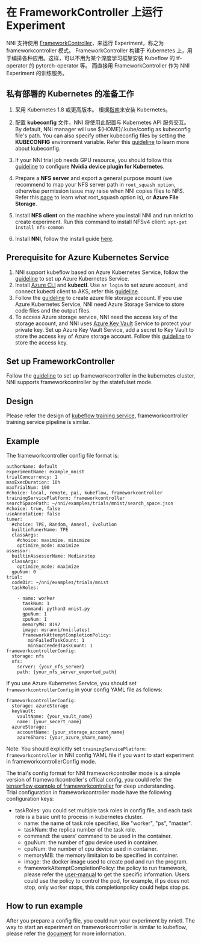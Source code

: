 # **在 FrameworkController 上运行 Experiment**

NNI 支持使用 [FrameworkController](https://github.com/Microsoft/frameworkcontroller)，来运行 Experiment，称之为 frameworkcontroller 模式。 FrameworkController 构建于 Kubernetes 上，用于编排各种应用。这样，可以不用为某个深度学习框架安装 Kubeflow 的 tf-operator 的 pytorch-operator 等。 而直接用 FrameworkController 作为 NNI Experiment 的训练服务。

## 私有部署的 Kubernetes 的准备工作

1. 采用 Kubernetes 1.8 或更高版本。 根据[指南](https://kubernetes.io/docs/setup/)来安装 Kubernetes。
2. 配置 **kubeconfig** 文件，NNI 将使用此配置与 Kubernetes API 服务交互。 By default, NNI manager will use $(HOME)/.kube/config as kubeconfig file's path. You can also specify other kubeconfig files by setting the **KUBECONFIG** environment variable. Refer this [guideline](https://kubernetes.io/docs/concepts/configuration/organize-cluster-access-kubeconfig) to learn more about kubeconfig.
3. If your NNI trial job needs GPU resource, you should follow this [guideline](https://github.com/NVIDIA/k8s-device-plugin) to configure **Nvidia device plugin for Kubernetes**.
4. Prepare a **NFS server** and export a general purpose mount (we recommend to map your NFS server path in `root_squash option`, otherwise permission issue may raise when NNI copies files to NFS. Refer this [page](https://linux.die.net/man/5/exports) to learn what root_squash option is), or **Azure File Storage**.
5. Install **NFS client** on the machine where you install NNI and run nnictl to create experiment. Run this command to install NFSv4 client: ```apt-get install nfs-common```

6. Install **NNI**, follow the install guide [here](QuickStart.md).

## Prerequisite for Azure Kubernetes Service

1. NNI support kubeflow based on Azure Kubernetes Service, follow the [guideline](https://azure.microsoft.com/en-us/services/kubernetes-service/) to set up Azure Kubernetes Service.
2. Install [Azure CLI](https://docs.microsoft.com/en-us/cli/azure/install-azure-cli?view=azure-cli-latest) and **kubectl**. Use `az login` to set azure account, and connect kubectl client to AKS, refer this [guideline](https://docs.microsoft.com/en-us/azure/aks/kubernetes-walkthrough#connect-to-the-cluster).
3. Follow the [guideline](https://docs.microsoft.com/en-us/azure/storage/common/storage-quickstart-create-account?tabs=portal) to create azure file storage account. If you use Azure Kubernetes Service, NNI need Azure Storage Service to store code files and the output files.
4. To access Azure storage service, NNI need the access key of the storage account, and NNI uses [Azure Key Vault](https://azure.microsoft.com/en-us/services/key-vault/) Service to protect your private key. Set up Azure Key Vault Service, add a secret to Key Vault to store the access key of Azure storage account. Follow this [guideline](https://docs.microsoft.com/en-us/azure/key-vault/quick-create-cli) to store the access key.

## Set up FrameworkController

Follow the [guideline](https://github.com/Microsoft/frameworkcontroller/tree/master/example/run) to set up frameworkcontroller in the kubernetes cluster, NNI supports frameworkcontroller by the statefulset mode.

## Design

Please refer the design of [kubeflow training service](./KubeflowMode.md), frameworkcontroller training service pipeline is similar.

## Example

The frameworkcontroller config file format is:

    authorName: default
    experimentName: example_mnist
    trialConcurrency: 1
    maxExecDuration: 10h
    maxTrialNum: 100
    #choice: local, remote, pai, kubeflow, frameworkcontroller
    trainingServicePlatform: frameworkcontroller
    searchSpacePath: ~/nni/examples/trials/mnist/search_space.json
    #choice: true, false
    useAnnotation: false
    tuner:
      #choice: TPE, Random, Anneal, Evolution
      builtinTunerName: TPE
      classArgs:
        #choice: maximize, minimize
        optimize_mode: maximize
    assessor:
      builtinAssessorName: Medianstop
      classArgs:
        optimize_mode: maximize
      gpuNum: 0
    trial:
      codeDir: ~/nni/examples/trials/mnist
      taskRoles:
    
        - name: worker
          taskNum: 1
          command: python3 mnist.py
          gpuNum: 1
          cpuNum: 1
          memoryMB: 8192
          image: msranni/nni:latest
          frameworkAttemptCompletionPolicy:
            minFailedTaskCount: 1
            minSucceededTaskCount: 1
    frameworkcontrollerConfig:
      storage: nfs
      nfs:
        server: {your_nfs_server}
        path: {your_nfs_server_exported_path}
    

If you use Azure Kubernetes Service, you should set `frameworkcontrollerConfig` in your config YAML file as follows:

    frameworkcontrollerConfig:
      storage: azureStorage
      keyVault:
        vaultName: {your_vault_name}
        name: {your_secert_name}
      azureStorage:
        accountName: {your_storage_account_name}
        azureShare: {your_azure_share_name}
    

Note: You should explicitly set `trainingServicePlatform: frameworkcontroller` in NNI config YAML file if you want to start experiment in frameworkcontrollerConfig mode.

The trial's config format for NNI frameworkcontroller mode is a simple version of frameworkcontroller's offical config, you could refer the [tensorflow example of frameworkcontroller](https://github.com/Microsoft/frameworkcontroller/blob/master/example/framework/scenario/tensorflow/cpu/tensorflowdistributedtrainingwithcpu.yaml) for deep understanding.  
Trial configuration in frameworkcontroller mode have the following configuration keys:

* taskRoles: you could set multiple task roles in config file, and each task role is a basic unit to process in kubernetes cluster. 
   * name: the name of task role specified, like "worker", "ps", "master".
   * taskNum: the replica number of the task role.
   * command: the users' command to be used in the container.
   * gpuNum: the number of gpu device used in container.
   * cpuNum: the number of cpu device used in container.
   * memoryMB: the memory limitaion to be specified in container.
   * image: the docker image used to create pod and run the program.
   * frameworkAttemptCompletionPolicy: the policy to run framework, please refer the [user-manual](https://github.com/Microsoft/frameworkcontroller/blob/master/doc/user-manual.md#frameworkattemptcompletionpolicy) to get the specific information. Users could use the policy to control the pod, for example, if ps does not stop, only worker stops, this completionpolicy could helps stop ps.

## How to run example

After you prepare a config file, you could run your experiment by nnictl. The way to start an experiment on frameworkcontroller is similar to kubeflow, please refer the [document](./KubeflowMode.md) for more information.